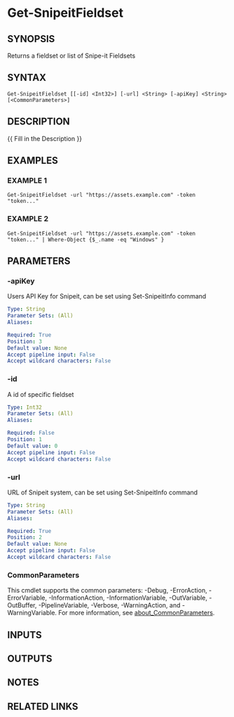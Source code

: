 ﻿---
external help file: SnipeitPS-help.xml
Module Name: SnipeitPS
online version:
schema: 2.0.0
---

# Get-SnipeitFieldset

## SYNOPSIS
Returns a fieldset or list of Snipe-it Fieldsets

## SYNTAX

```
Get-SnipeitFieldset [[-id] <Int32>] [-url] <String> [-apiKey] <String> [<CommonParameters>]
```

## DESCRIPTION
{{ Fill in the Description }}

## EXAMPLES

### EXAMPLE 1
```
Get-SnipeitFieldset -url "https://assets.example.com" -token "token..."
```

### EXAMPLE 2
```
Get-SnipeitFieldset -url "https://assets.example.com" -token "token..." | Where-Object {$_.name -eq "Windows" }
```

## PARAMETERS

### -apiKey
Users API Key for Snipeit, can be set using Set-SnipeitInfo command

```yaml
Type: String
Parameter Sets: (All)
Aliases:

Required: True
Position: 3
Default value: None
Accept pipeline input: False
Accept wildcard characters: False
```

### -id
A id of specific fieldset

```yaml
Type: Int32
Parameter Sets: (All)
Aliases:

Required: False
Position: 1
Default value: 0
Accept pipeline input: False
Accept wildcard characters: False
```

### -url
URL of Snipeit system, can be set using Set-SnipeitInfo command

```yaml
Type: String
Parameter Sets: (All)
Aliases:

Required: True
Position: 2
Default value: None
Accept pipeline input: False
Accept wildcard characters: False
```

### CommonParameters
This cmdlet supports the common parameters: -Debug, -ErrorAction, -ErrorVariable, -InformationAction, -InformationVariable, -OutVariable, -OutBuffer, -PipelineVariable, -Verbose, -WarningAction, and -WarningVariable. For more information, see [about_CommonParameters](http://go.microsoft.com/fwlink/?LinkID=113216).

## INPUTS

## OUTPUTS

## NOTES

## RELATED LINKS
